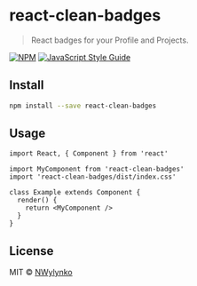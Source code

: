 # react-clean-badges

> React badges for your Profile and Projects.

[![NPM](https://img.shields.io/npm/v/react-clean-badges.svg)](https://www.npmjs.com/package/react-clean-badges) [![JavaScript Style Guide](https://img.shields.io/badge/code_style-standard-brightgreen.svg)](https://standardjs.com)

## Install

```bash
npm install --save react-clean-badges
```

## Usage

```tsx
import React, { Component } from 'react'

import MyComponent from 'react-clean-badges'
import 'react-clean-badges/dist/index.css'

class Example extends Component {
  render() {
    return <MyComponent />
  }
}
```

## License

MIT © [NWylynko](https://github.com/NWylynko)
